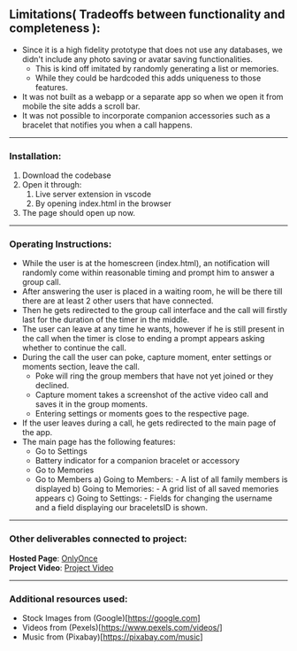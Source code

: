 ## Limitations( Tradeoffs between functionality and completeness ):

- Since it is a high fidelity prototype that does not use any databases, we didn't include any photo saving or avatar saving functionalities.
  - This is kind off imitated by randomly generating a list or memories.
  - While they could be hardcoded this adds uniqueness to those features.
- It was not built as a webapp or a separate app so when we open it from mobile the site adds a scroll bar.
- It was not possible to incorporate companion accessories such as a bracelet that notifies you when a call happens.

---

### Installation:

1. Download the codebase
2. Open it through:
   1. Live server extension in vscode
   2. By opening index.html in the browser
3. The page should open up now.

---

### Operating Instructions:

- While the user is at the homescreen (index.html), an notification will randomly come within reasonable timing and prompt him to answer a group call.
- After answering the user is placed in a waiting room, he will be there till there are at least 2 other users that have connected.
- Then he gets redirected to the group call interface and the call will firstly last for the duration of the timer in the middle.
- The user can leave at any time he wants, however if he is still present in the call when the timer is close to ending a prompt appears asking whether to continue the call.
- During the call the user can poke, capture moment, enter settings or moments section, leave the call.
  - Poke will ring the group members that have not yet joined or they declined.
  - Capture moment takes a screenshot of the active video call and saves it in the group moments.
  - Entering settings or moments goes to the respective page.
- If the user leaves during a call, he gets redirected to the main page of the app.
- The main page has the following features:
  - Go to Settings
  - Battery indicator for a companion bracelet or accessory
  - Go to Memories
  - Go to Members
    a) Going to Members: - A list of all family members is displayed
    b) Going to Memories: - A grid list of all saved memories appears
    c) Going to Settings: - Fields for changing the username and a field displaying our braceletsID is shown.

---

### Other deliverables connected to project:

**Hosted Page**: [OnlyOnce](https://onlyfam.vercel.app)  
**Project Video**: [Project Video](https://youtube.com/shorts/FiZQ3ERDkr8)


---


### Additional resources used:

- Stock Images from (Google)[https://google.com]
- Videos from (Pexels)[https://www.pexels.com/videos/]
- Music from (Pixabay)[https://pixabay.com/music]
